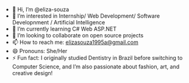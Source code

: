 - 👋 Hi, I’m @eliza-souza
- 👀 I’m interested in Internship/ Web Development/ Software Developnment / Artificial Intelligence
- 🌱 I’m currently learning C# Web ASP.NET
- 💞️ I’m looking to collaborate on open source projects 
- 📫 How to reach me: elizasouza1995a@gmail.com 
- 😄 Pronouns: She/Her
- ⚡ Fun fact: I originally studied Dentistry in Brazil before switching to Computer Science, and I’m also passionate about fashion, art, and creative design!

<!---
eliza-souza/eliza-souza is a ✨ special ✨ repository because its `README.md` (this file) appears on your GitHub profile.
You can click the Preview link to take a look at your changes.
--->
